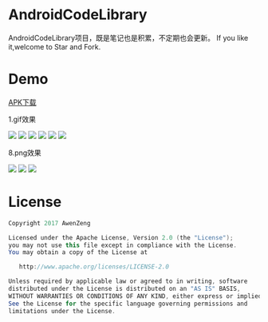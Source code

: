 # AndroidCodeLibrary
AndroidCodeLibrary项目，既是笔记也是积累，不定期也会更新。 If you like it,welcome to Star and Fork.

# Demo

[APK下载](https://github.com/awenzeng/AndroidCodeLibrary/blob/master/app/app-Awen_release-release.apk)

1.gif效果

![](https://github.com/awenzeng/AndroidCodeLibrary/blob/master/resource/basecode_floatcycleview.gif)
![](https://github.com/awenzeng/AndroidCodeLibrary/blob/master/resource/basecode_groups.gif)
![](https://github.com/awenzeng/AndroidCodeLibrary/blob/master/resource/basecode_fragments.gif)
![](https://github.com/awenzeng/AndroidCodeLibrary/blob/master/resource/basecode_animation.gif)
![](https://github.com/awenzeng/AndroidCodeLibrary/blob/master/resource/basecode_swipecard.gif)
![](https://github.com/awenzeng/AndroidCodeLibrary/blob/master/resource/basecode_xrecycleview.gif)

8.png效果

![](https://github.com/awenzeng/AndroidCodeLibrary/blob/master/resource/basecode_credit.png)
![](https://github.com/awenzeng/AndroidCodeLibrary/blob/master/resource/basecode_switchbutton.png)
![](https://github.com/awenzeng/AndroidCodeLibrary/blob/master/resource/basecode_processbar.png)

# License
```java
Copyright 2017 AwenZeng

Licensed under the Apache License, Version 2.0 (the "License");
you may not use this file except in compliance with the License.
You may obtain a copy of the License at

   http://www.apache.org/licenses/LICENSE-2.0

Unless required by applicable law or agreed to in writing, software
distributed under the License is distributed on an "AS IS" BASIS,
WITHOUT WARRANTIES OR CONDITIONS OF ANY KIND, either express or implied.
See the License for the specific language governing permissions and
limitations under the License.
```
